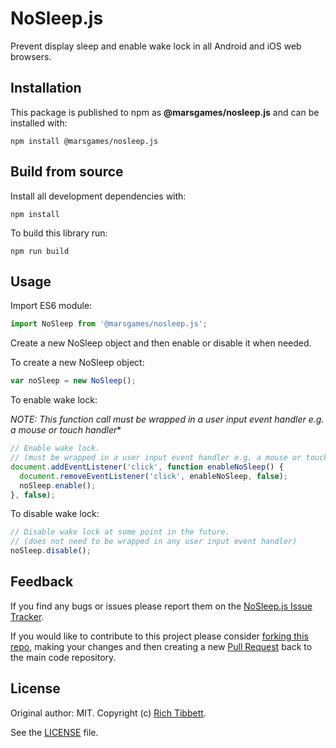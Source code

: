 # NoSleep.js

Prevent display sleep and enable wake lock in all Android and iOS web browsers.

## Installation

This package is published to npm as **@marsgames/nosleep.js** and can be installed with:

`npm install @marsgames/nosleep.js`

## Build from source

Install all development dependencies with:

`npm install`

To build this library run:

`npm run build`

## Usage

Import ES6 module:

```javascript
import NoSleep from '@marsgames/nosleep.js';
```

Create a new NoSleep object and then enable or disable it when needed.

To create a new NoSleep object:

```javascript
var noSleep = new NoSleep();
```

To enable wake lock:

*NOTE: This function call must be wrapped in a user input event handler e.g. a mouse or touch handler**

```javascript
// Enable wake lock.
// (must be wrapped in a user input event handler e.g. a mouse or touch handler)
document.addEventListener('click', function enableNoSleep() {
  document.removeEventListener('click', enableNoSleep, false);
  noSleep.enable();
}, false);
```

To disable wake lock:

```javascript
// Disable wake lock at some point in the future.
// (does not need to be wrapped in any user input event handler)
noSleep.disable();
```

## Feedback

If you find any bugs or issues please report them on the [NoSleep.js Issue Tracker](https://github.com/Mars-Interactive/NoSleep.js/issues).

If you would like to contribute to this project please consider [forking this repo](https://github.com/Mars-Interactive/NoSleep.js/fork), making your changes and then creating a new [Pull Request](https://github.com/Mars-Interactive/NoSleep.js/pulls) back to the main code repository.

## License

Original author: MIT. Copyright (c) [Rich Tibbett](https://twitter.com/_richtr).

See the [LICENSE](https://github.com/Mars-Interactive/NoSleep.js/blob/master/LICENSE) file.
